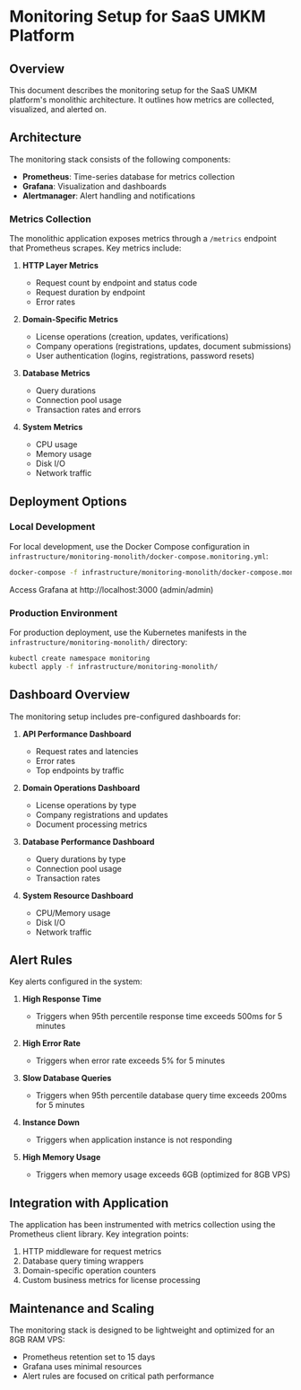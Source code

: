 # Monitoring Setup for SaaS UMKM Platform

## Overview

This document describes the monitoring setup for the SaaS UMKM platform's monolithic architecture. It outlines how metrics are collected, visualized, and alerted on.

## Architecture

The monitoring stack consists of the following components:

- **Prometheus**: Time-series database for metrics collection
- **Grafana**: Visualization and dashboards
- **Alertmanager**: Alert handling and notifications

### Metrics Collection

The monolithic application exposes metrics through a `/metrics` endpoint that Prometheus scrapes. Key metrics include:

1. **HTTP Layer Metrics**

   - Request count by endpoint and status code
   - Request duration by endpoint
   - Error rates

2. **Domain-Specific Metrics**
   - License operations (creation, updates, verifications)
   - Company operations (registrations, updates, document submissions)
   - User authentication (logins, registrations, password resets)
3. **Database Metrics**

   - Query durations
   - Connection pool usage
   - Transaction rates and errors

4. **System Metrics**
   - CPU usage
   - Memory usage
   - Disk I/O
   - Network traffic

## Deployment Options

### Local Development

For local development, use the Docker Compose configuration in `infrastructure/monitoring-monolith/docker-compose.monitoring.yml`:

```bash
docker-compose -f infrastructure/monitoring-monolith/docker-compose.monitoring.yml up -d
```

Access Grafana at http://localhost:3000 (admin/admin)

### Production Environment

For production deployment, use the Kubernetes manifests in the `infrastructure/monitoring-monolith/` directory:

```bash
kubectl create namespace monitoring
kubectl apply -f infrastructure/monitoring-monolith/
```

## Dashboard Overview

The monitoring setup includes pre-configured dashboards for:

1. **API Performance Dashboard**

   - Request rates and latencies
   - Error rates
   - Top endpoints by traffic

2. **Domain Operations Dashboard**

   - License operations by type
   - Company registrations and updates
   - Document processing metrics

3. **Database Performance Dashboard**

   - Query durations by type
   - Connection pool usage
   - Transaction rates

4. **System Resource Dashboard**
   - CPU/Memory usage
   - Disk I/O
   - Network traffic

## Alert Rules

Key alerts configured in the system:

1. **High Response Time**

   - Triggers when 95th percentile response time exceeds 500ms for 5 minutes

2. **High Error Rate**

   - Triggers when error rate exceeds 5% for 5 minutes

3. **Slow Database Queries**

   - Triggers when 95th percentile database query time exceeds 200ms for 5 minutes

4. **Instance Down**

   - Triggers when application instance is not responding

5. **High Memory Usage**
   - Triggers when memory usage exceeds 6GB (optimized for 8GB VPS)

## Integration with Application

The application has been instrumented with metrics collection using the Prometheus client library. Key integration points:

1. HTTP middleware for request metrics
2. Database query timing wrappers
3. Domain-specific operation counters
4. Custom business metrics for license processing

## Maintenance and Scaling

The monitoring stack is designed to be lightweight and optimized for an 8GB RAM VPS:

- Prometheus retention set to 15 days
- Grafana uses minimal resources
- Alert rules are focused on critical path performance
